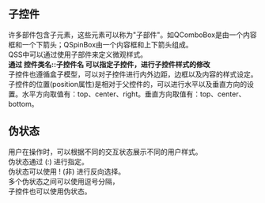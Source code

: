## 子控件
许多部件包含子元素，这些元素可以称为"子部件"。如QComboBox是由一个内容框和一个下箭头；QSpinBox由一个内容框和上下箭头组成。          
QSS中可以通过使用子部件来定义微观样式。          
**通过 控件类名::子控件名 可以指定子控件，进行子控件样式的修改**          
子控件也遵循盒子模型，可以对子控件进行内外边距，边框以及内容的样式设定。          
子控件的位置(position属性)是相对于父控件的，可以进行水平以及垂直方向的设置。水平方向取值有：top、center、right。垂直方向取值有：top、center、bottom。          


## 伪状态
用户在操作时，可以根据不同的交互状态展示不同的用户样式。          
伪状态通过 (:) 进行指定。          
伪状态可以使用 ! (非) 进行反向选择。          
多个伪状态之间可以使用逗号分隔，          
子控件也可以使用伪状态。          

